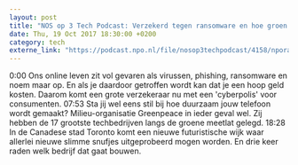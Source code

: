 ```yaml
---
layout: post
title: "NOS op 3 Tech Podcast: Verzekerd tegen ransomware en hoe groen is jouw telefoon?"
date: Thu, 19 Oct 2017 18:30:00 +0200
category: tech
externe_link: "https://podcast.npo.nl/file/nosop3techpodcast/4158/nporadio1_nosop3techpodcast_20171019_nos-op-3-tech-podcast-verzekerd-tegen-ransomware-en-hoe-groen-is-jouw-telefoon.mp3"
---
```


0:00 Ons online leven zit vol gevaren als virussen, phishing, ransomware en noem maar op. En als je daardoor getroffen wordt kan dat je een hoop geld kosten. Daarom komt een grote verzekeraar nu met een 'cyberpolis' voor consumenten.
07:53 Sta jij wel eens stil bij hoe duurzaam jouw telefoon wordt gemaakt? Milieu-organisatie Greenpeace in ieder geval wel. Zij hebben de 17 grootste techbedrijven langs de groene meetlat gelegd.
18:28 In de Canadese stad Toronto komt een nieuwe futuristische wijk waar allerlei nieuwe slimme snufjes uitgeprobeerd mogen worden. En drie keer raden welk bedrijf dat gaat bouwen.<img src="http://feeds.feedburner.com/~r/nosop3-tech-podcast/~4/DQSM9trzjpE" height="1" width="1" alt=""/>
